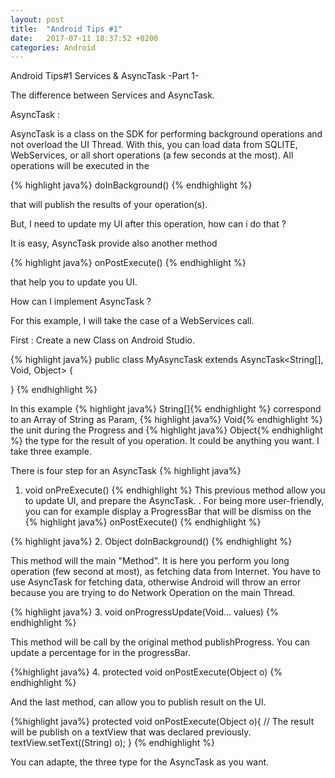 ```yaml
---
layout: post
title:  "Android Tips #1"
date:   2017-07-11 18:37:52 +0200
categories: Android
---
```

Android Tips#1 Services & AsyncTask -Part 1-

The difference between Services and AsyncTask.

AsyncTask :

AsyncTask is a class on the SDK for performing background operations and not overload the UI Thread. With this, you can load data from SQLITE, WebServices, or all short operations (a few seconds at the most).
All operations will be executed in the

{% highlight java%}
  doInBackground()
{% endhighlight %}

that will publish the results of your operation(s).

But, I need to update my UI after this operation, how can i do that ?

It is easy, AsyncTask provide also another method

{% highlight java%}
  onPostExecute()
{% endhighlight %}

that help you to update you UI.

How can I implement AsyncTask ?

For this example, I will take the case of a WebServices call.

First : Create a new Class on Android Studio.

{% highlight java%}
  public class MyAsyncTask extends AsyncTask<String[], Void, Object> {

  }
{% endhighlight %}

In this example
  {% highlight java%} String[]{% endhighlight %}
  correspond to an Array of String as Param,
  {% highlight java%} Void{% endhighlight %}
  the unit during the Progress and
  {% highlight java%} Object{% endhighlight %}
the type for the result of you operation.
It could be anything you want. I take three example.

There is four step for an AsyncTask
{% highlight java%}
1.  void onPreExecute()
{% endhighlight %}
This previous method allow you to update UI, and prepare the AsyncTask. . For being more user-friendly, you can for example display a ProgressBar that will be dismiss on the {% highlight java%}
  onPostExecute()
{% endhighlight %}

{% highlight java%}
2.  Object doInBackground()
{% endhighlight %}

This method will the main "Method". It is here you perform you long operation (few second at most), as fetching data from Internet. You have to use AsyncTask for fetching data, otherwise Android will throw an error because you are trying to do Network Operation on the main Thread.

{% highlight java%}
3.  void onProgressUpdate(Void... values)
{% endhighlight %}

This method will be call by the original method publishProgress.  You can update a percentage for in the progressBar.

{%highlight java%}
4. protected void onPostExecute(Object o)
{% endhighlight %}

And the last method, can allow you to publish result on the UI.


{%highlight java%}
protected void onPostExecute(Object o){
  // The result will be publish on a textView that was declared previously.
  textView.setText((String) o);
}
{% endhighlight %}

You can adapte, the three type for the AsyncTask as you want.
